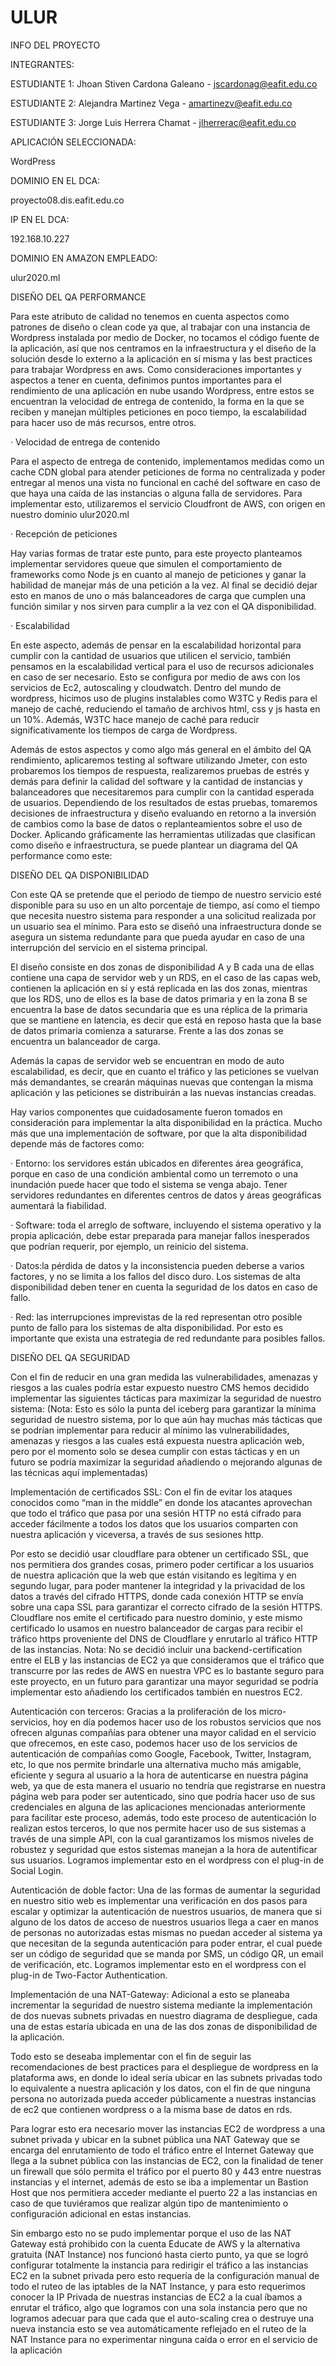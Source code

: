 # ULUR
INFO DEL PROYECTO

INTEGRANTES:

ESTUDIANTE 1:
Jhoan Stiven Cardona Galeano - jscardonag@eafit.edu.co 

ESTUDIANTE 2:
Alejandra Martinez Vega - amartinezv@eafit.edu.co

ESTUDIANTE 3:
Jorge Luis Herrera Chamat - jlherrerac@eafit.edu.co



APLICACIÓN SELECCIONADA:

WordPress


DOMINIO EN EL DCA:

proyecto08.dis.eafit.edu.co



IP EN EL DCA:

192.168.10.227


DOMINIO EN AMAZON EMPLEADO:

ulur2020.ml


DISEÑO DEL QA PERFORMANCE

Para este atributo de calidad no tenemos en cuenta aspectos como patrones de diseño o clean code ya que, al trabajar con una instancia de Wordpress instalada por medio de Docker, no tocamos el código fuente de la aplicación, así que nos centramos en la infraestructura y el diseño de la solución desde lo externo a la aplicación en sí misma y las best practices para trabajar Wordpress en aws.
Como consideraciones importantes y aspectos a tener en cuenta, definimos puntos importantes para el rendimiento de una aplicación en nube usando Wordpress, entre estos se encuentran la velocidad de entrega de contenido, la forma en la que se reciben y manejan múltiples peticiones en poco tiempo, la escalabilidad para hacer uso de más recursos, entre otros.

·         Velocidad de entrega de contenido

Para el aspecto de entrega de contenido, implementamos medidas como un cache CDN global para atender peticiones de forma no centralizada y poder entregar al menos una vista no funcional en caché del software en caso de que haya una caída de las instancias o alguna falla de servidores. Para implementar esto, utilizaremos el servicio Cloudfront de AWS, con origen en nuestro dominio ulur2020.ml 

·         Recepción de peticiones

Hay varias formas de tratar este punto, para este proyecto planteamos implementar servidores queue que simulen el comportamiento de frameworks como Node js en cuanto al manejo de peticiones y ganar la habilidad de manejar más de una petición a la vez. Al final se decidió dejar esto en manos de uno o más balanceadores de carga que cumplen una función similar y nos sirven para cumplir a la vez con el QA disponibilidad. 

·         Escalabilidad

En este aspecto, además de pensar en la escalabilidad horizontal para cumplir con la cantidad de usuarios que utilicen el servicio, también pensamos en la escalabilidad vertical para el uso de recursos adicionales en caso de ser necesario. Esto se configura por medio de aws con los servicios de Ec2, autoscaling y cloudwatch. 
Dentro del mundo de wordpress, hicimos uso de plugins instalables como W3TC y Redis para el manejo de caché, reduciendo el tamaño de archivos html, css y js hasta en un 10%. Además, W3TC hace manejo de caché para reducir significativamente los tiempos de carga de Wordpress.

Además de estos aspectos y como algo más general en el ámbito del QA rendimiento, aplicaremos testing al software utilizando Jmeter, con esto probaremos los tiempos de respuesta, realizaremos pruebas de estrés y demás para definir la calidad del software y la cantidad de instancias y balanceadores que necesitaremos para cumplir con la cantidad esperada de usuarios. Dependiendo de los resultados de estas pruebas, tomaremos decisiones de infraestructura y diseño evaluando en retorno a la inversión de cambios como la base de datos o replanteamientos sobre el uso de Docker.
Aplicando gráficamente las herramientas utilizadas que clasifican como diseño e infraestructura, se puede plantear un diagrama del QA performance como este:



DISEÑO DEL QA DISPONIBILIDAD

Con este QA se pretende que el periodo de tiempo de nuestro servicio esté disponible para su uso en un alto porcentaje de tiempo, así como el tiempo que necesita nuestro sistema para responder a una solicitud realizada por un usuario sea el mínimo. Para esto se diseñó una infraestructura donde se asegura un sistema redundante para que pueda ayudar en caso de una interrupción del servicio en el sistema principal.

El diseño consiste en dos zonas de disponibilidad A y B cada una de ellas contiene una capa de servidor web y un RDS, en el caso de las capas web, contienen la aplicación en sí y está replicada en las dos zonas, mientras que los RDS, uno de ellos es la base de datos primaria y en la zona B se encuentra la base de datos secundaria que es una réplica de la primaria que se mantiene en latencia, es decir que está en reposo hasta que la base de datos primaria comienza a saturarse. Frente a las dos zonas se encuentra un balanceador de carga.

Además la capas de servidor web se encuentran en modo de auto escalabilidad, es decir, que en cuanto el tráfico y las peticiones se vuelvan más demandantes, se crearán máquinas nuevas que contengan la misma aplicación y las peticiones se distribuirán a las nuevas instancias creadas.

Hay varios componentes que cuidadosamente fueron tomados en consideración para implementar la alta disponibilidad en la práctica. Mucho más que una implementación de software, por que la alta disponibilidad depende más de factores como:

·      Entorno: los servidores están ubicados en diferentes área geográfica, porque en caso de una condición ambiental como un terremoto o una inundación puede hacer que todo el sistema se venga abajo. Tener servidores redundantes en diferentes centros de datos y áreas geográficas aumentará la fiabilidad.

·   Software: toda el arreglo de software, incluyendo el sistema operativo y la propia aplicación, debe estar preparada para manejar fallos inesperados que podrían requerir, por ejemplo, un reinicio del sistema.

·       Datos:la pérdida de datos y la inconsistencia pueden deberse a varios factores, y no se limita a los fallos del disco duro. Los sistemas de alta disponibilidad deben tener en cuenta la seguridad de los datos en caso de fallo.

·       Red: las interrupciones imprevistas de la red representan otro posible punto de fallo para los sistemas de alta disponibilidad. Por esto es importante que exista una estrategia de red redundante para posibles fallos.


DISEÑO DEL QA SEGURIDAD

Con el fin de reducir en una gran medida las vulnerabilidades, amenazas y riesgos a las cuales podría estar expuesto nuestro CMS hemos decidido implementar las siguientes tácticas para maximizar la seguridad de nuestro sistema: (Nota: Esto es sólo la punta del iceberg para garantizar la mínima seguridad de nuestro sistema, por lo que aún hay muchas más tácticas que se podrían implementar para reducir al mínimo las vulnerabilidades, amenazas y riesgos a las cuales está expuesta nuestra aplicación web, pero por el momento solo se desea cumplir con estas tácticas y en un futuro se podría maximizar la seguridad añadiendo o mejorando algunas de las técnicas aquí implementadas)

Implementación de certificados SSL: Con el fin de evitar los ataques conocidos como “man in the middle” en donde los atacantes aprovechan que todo el tráfico que pasa por una sesión HTTP no está cifrado para acceder fácilmente a todos los datos que los usuarios comparten con nuestra aplicación y viceversa, a través de sus sesiones http. 

Por esto se decidió usar cloudflare para obtener un certificado SSL, que nos permitiera dos grandes cosas, primero poder certificar a los usuarios de nuestra aplicación que la web que están visitando es legítima y en segundo lugar, para poder mantener la integridad y la privacidad de los datos a través del cifrado HTTPS, donde cada conexión HTTP se envía sobre una capa SSL para garantizar el correcto cifrado de la sesión HTTPS. Cloudflare nos emite el certificado para nuestro dominio, y este mismo certificado lo usamos en nuestro balanceador de cargas para recibir el tráfico https proveniente del DNS de Cloudflare y enrutarlo al tráfico HTTP de las instancias.
Nota: No se decidió incluir una backend-certification entre el ELB y las instancias de EC2 ya que consideramos que el tráfico que transcurre por las redes de AWS en nuestra VPC es lo bastante seguro para este proyecto, en un futuro para garantizar una mayor seguridad se podría implementar esto añadiendo los certificados también en nuestros EC2.

Autenticación con terceros: Gracias a la proliferación de los micro-servicios, hoy en día podemos hacer uso de los robustos servicios que nos ofrecen algunas compañías para obtener una mayor calidad en el servicio que ofrecemos, en este caso, podemos hacer uso de los servicios de autenticación de compañías como Google, Facebook, Twitter, Instagram, etc, lo que nos permite brindarle una alternativa mucho más amigable, eficiente y segura al usuario a la hora de autenticarse en nuestra página web, ya que de esta manera el usuario no tendría que registrarse en nuestra página web para poder ser autenticado, sino que podría hacer uso de sus credenciales en alguna de las aplicaciones mencionadas anteriormente para facilitar este proceso, además, todo este proceso de autenticación lo realizan estos terceros, lo que nos permite hacer uso de sus sistemas a través de una simple API, con la cual garantizamos los mismos niveles de robustez y seguridad que estos sistemas manejan a la hora de autentificar sus usuarios.
Logramos implementar esto en el wordpress con el plug-in de Social Login.

Autenticación de doble factor: Una de las formas de aumentar la seguridad en nuestro sitio web es implementar una verificación en dos pasos para escalar y optimizar la autenticación de nuestros usuarios, de manera que si alguno de los datos de acceso de nuestros usuarios llega a caer en manos de personas no autorizadas estas mismas no puedan acceder al sistema ya que necesitan de la segunda autenticación para poder entrar, el cual puede ser un código de seguridad que se manda por SMS, un código QR, un email de verificación, etc.
Logramos implementar esto en el wordpress con el plug-in de Two-Factor Authentication.

Implementación de una NAT-Gateway: Adicional a esto se planeaba incrementar la seguridad de nuestro sistema mediante la implementación de dos nuevas subnets privadas en nuestro diagrama de despliegue, cada una de estas estaría ubicada en una de las dos zonas de disponibilidad de la aplicación.

Todo esto se deseaba implementar con el fin de seguir las recomendaciones de best practices para el despliegue de wordpress en la plataforma aws, en donde lo ideal sería ubicar en las subnets privadas todo lo equivalente a nuestra aplicación y los datos, con el fin de que ninguna persona no autorizada pueda acceder públicamente a nuestras instancias de ec2 que contienen wordpress o a la misma base de datos en rds.

Para lograr esto era necesario mover las instancias EC2 de wordpress a una subnet privada y ubicar en la subnet pública una NAT Gateway que se encarga del enrutamiento de todo el tráfico entre el Internet Gateway que llega a la subnet pública con las instancias de EC2, con la finalidad de tener un firewall que sólo permita el tráfico por el puerto 80 y 443 entre nuestras instancias y el internet, además de esto se iba a implementar un Bastion Host que nos permitiera acceder mediante el puerto 22 a las instancias en caso de que tuviéramos que realizar algún tipo de mantenimiento o configuración adicional en estas instancias.

Sin embargo esto no se pudo implementar porque el uso de las NAT Gateway está prohibido con la cuenta Educate de AWS y la alternativa gratuita (NAT Instance) nos funcionó hasta cierto punto, ya que se logró configurar totalmente la instancia para redirigir el tráfico a las instancias EC2 en la subnet privada pero esto requería de la configuración manual de todo el ruteo de las iptables de la NAT Instance, y para esto requerimos conocer la IP Privada de nuestras instancias de EC2 a la cual íbamos a enrutar el tráfico, algo que logramos con una sola instancia pero que no logramos adecuar para que cada que el auto-scaling crea o destruye una nueva instancia esto se vea automáticamente reflejado en el ruteo de la NAT Instance para no experimentar ninguna caída o error en el servicio de la aplicación

